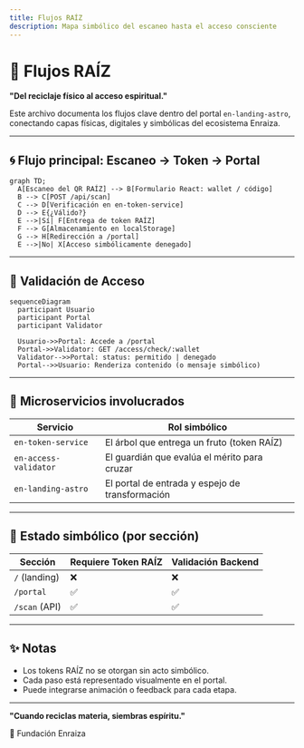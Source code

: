 ```yaml
---
title: Flujos RAÍZ
description: Mapa simbólico del escaneo hasta el acceso consciente
---
```


# 🔁 Flujos RAÍZ

**"Del reciclaje físico al acceso espiritual."**

Este archivo documenta los flujos clave dentro del portal `en-landing-astro`, conectando capas físicas, digitales y simbólicas del ecosistema Enraiza.

---

## 🌀 Flujo principal: Escaneo → Token → Portal

```mermaid
graph TD;
  A[Escaneo del QR RAÍZ] --> B[Formulario React: wallet / código]
  B --> C[POST /api/scan]
  C --> D[Verificación en en-token-service]
  D --> E{¿Válido?}
  E -->|Sí| F[Entrega de token RAÍZ]
  F --> G[Almacenamiento en localStorage]
  G --> H[Redirección a /portal]
  E -->|No| X[Acceso simbólicamente denegado]
```

---

## 🔐 Validación de Acceso

```mermaid
sequenceDiagram
  participant Usuario
  participant Portal
  participant Validator

  Usuario->>Portal: Accede a /portal
  Portal->>Validator: GET /access/check/:wallet
  Validator-->>Portal: status: permitido | denegado
  Portal-->>Usuario: Renderiza contenido (o mensaje simbólico)
```

---

## 🌿 Microservicios involucrados

| Servicio              | Rol simbólico                                     |
|-----------------------|---------------------------------------------------|
| `en-token-service`    | El árbol que entrega un fruto (token RAÍZ)        |
| `en-access-validator` | El guardián que evalúa el mérito para cruzar      |
| `en-landing-astro`    | El portal de entrada y espejo de transformación   |

---

## 🧩 Estado simbólico (por sección)

| Sección         | Requiere Token RAÍZ | Validación Backend |
|------------------|---------------------|---------------------|
| `/` (landing)    | ❌                  | ❌                  |
| `/portal`        | ✅                  | ✅                  |
| `/scan` (API)    | ✅                  | ✅                  |

---

## ✨ Notas

- Los tokens RAÍZ no se otorgan sin acto simbólico.
- Cada paso está representado visualmente en el portal.
- Puede integrarse animación o feedback para cada etapa.

---

**"Cuando reciclas materia, siembras espíritu."**

🌱 Fundación Enraiza
